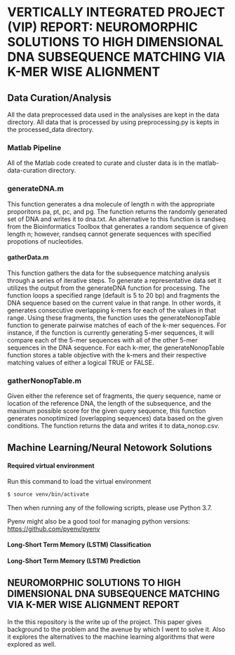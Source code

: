 # VERTICALLY INTEGRATED PROJECT (VIP) REPORT: NEUROMORPHIC SOLUTIONS TO HIGH DIMENSIONAL DNA SUBSEQUENCE MATCHING VIA K-MER WISE ALIGNMENT 

## Data Curation/Analysis

All the data preprocessed data used in the analysises are kept in the data directory. All data that is processed by using preprocessing.py is kepts in the processed_data directory.

### Matlab Pipeline

All of the Matlab code created to curate and cluster data is in the matlab-data-curation directory.

### generateDNA.m

This function generates a dna molecule of length n with the appropriate proporitons pa, pt, pc, and pg. The function returns the randomly generated set of DNA and writes it to dna.txt. An alternative to this function is randseq from the Bioinformatics Toolbox that generates a random sequence of given length n; however, randseq cannot generate sequences with specified propotions of nucleotides.

#### gatherData.m

This function gathers the data for the subsequence matching analysis through a series of iterative steps. To generate a representative data set it utilizes the output from the generateDNA function for processing. The function loops a specified range (default is 5 to 20 bp) and fragments the DNA sequence based on the current value in that range. In other words, it generates consecutive overlapping k-mers for each of the values in that range. Using these fragments, the function uses the generateNonopTable function to generate pairwise matches of each of the k-mer sequences. For instance, if the function is currently generating 5-mer sequences, it will compare each of the 5-mer sequences with all of the other 5-mer sequences in the DNA sequence. For each k-mer, the generateNonopTable function stores a table objective with the k-mers and their respective matching values of either a logical TRUE or FALSE.

### gatherNonopTable.m

Given either the reference set of fragments, the query sequence, name or location of the reference DNA, the length of the subsequence, and the maximum possible score for the given query sequence, this function generates nonoptimized (overlapping sequences) data based on the given conditions. The function returns the data and writes it to data_nonop.csv.

## Machine Learning/Neural Netowork Solutions

#### Required virtual environment

Run this command to load the virtual environment
```bash
$ source venv/bin/activate
```

Then when running any of the following scripts, please use Python 3.7.

Pyenv might also be a good tool for managing python versions: https://github.com/pyenv/pyenv

#### Long-Short Term Memory (LSTM) Classification

#### Long-Short Term Memory (LSTM) Prediction


## NEUROMORPHIC SOLUTIONS TO HIGH DIMENSIONAL DNA SUBSEQUENCE MATCHING VIA K-MER WISE ALIGNMENT REPORT

In the this repository is the write up of the project. This paper gives background to the problem and the avenue by which I went to solve it. Also it explores the alternatives to the machine learning algorithms that were explored as well.

